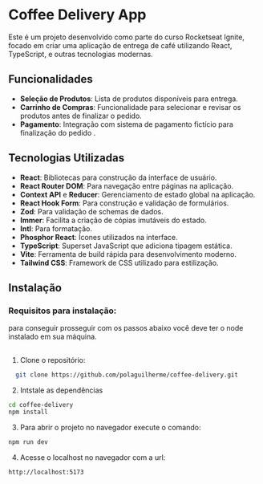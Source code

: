 # Coffee Delivery App

Este é um projeto desenvolvido como parte do curso Rocketseat Ignite, focado em criar uma aplicação de entrega de café utilizando React, TypeScript, e outras tecnologias modernas.

## Funcionalidades

- **Seleção de Produtos**: Lista de produtos disponíveis para entrega.
- **Carrinho de Compras**: Funcionalidade para selecionar e revisar os produtos antes de finalizar o pedido.
- **Pagamento**: Integração com sistema de pagamento fictício para finalização do pedido .

## Tecnologias Utilizadas

- **React**: Bibliotecas para construção da interface de usuário.
- **React Router DOM**: Para navegação entre páginas na aplicação.
- **Context API** e **Reducer**: Gerenciamento de estado global na aplicação.
- **React Hook Form**: Para construção e validação de formulários.
- **Zod**: Para validação de schemas de dados.
- **Immer**: Facilita a criação de cópias imutáveis do estado.
- **Intl**: Para formatação.
- **Phosphor React**: Ícones utilizados na interface.
- **TypeScript**: Superset JavaScript que adiciona tipagem estática.
- **Vite**: Ferramenta de build rápida para desenvolvimento moderno.
- **Tailwind CSS**: Framework de CSS utilizado para estilização.

## Instalação

### Requisitos para instalação:

para conseguir prosseguir com os passos abaixo você deve ter o node instalado em sua máquina.

##

1. Clone o repositório:

```bash
  git clone https://github.com/polaguilherme/coffee-delivery.git
```

2. Intstale as dependências

```bash
cd coffee-delivery
npm install
```

3. Para abrir o projeto no navegador execute o comando:

```bash
npm run dev
```

4. Acesse o localhost no navegador com a url:

```bash
http://localhost:5173
```
